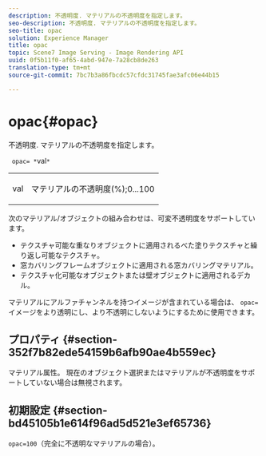 ```yaml
---
description: 不透明度. マテリアルの不透明度を指定します。
seo-description: 不透明度. マテリアルの不透明度を指定します。
seo-title: opac
solution: Experience Manager
title: opac
topic: Scene7 Image Serving - Image Rendering API
uuid: 0f5b11f0-af65-4abd-947e-7a28cb8de263
translation-type: tm+mt
source-git-commit: 7bc7b3a86fbcdc57cfdc31745fae3afc06e44b15

---
```



# opac{#opac}

不透明度. マテリアルの不透明度を指定します。

` opac= *`val`*`

<table id="simpletable_6AB8CD75F526469FBC9FEAE049792EF2"> 
 <tr class="strow"> 
  <td class="stentry"> <p> <span class="varname"> val </span> </p> </td> 
  <td class="stentry"> <p>マテリアルの不透明度(%);0...100 </p> </td> 
 </tr> 
</table>

次のマテリアル/オブジェクトの組み合わせは、可変不透明度をサポートしています。

* テクスチャ可能な重なりオブジェクトに適用されるべた塗りテクスチャと繰り返し可能なテクスチャ。
* 窓カバリングフレームオブジェクトに適用される窓カバリングマテリアル。
* テクスチャ化可能なオブジェクトまたは壁オブジェクトに適用されるデカル。

マテリアルにアルファチャンネルを持つイメージが含まれている場合は、 `opac=` イメージをより透明にし、より不透明にしないようにするために使用できます。

## プロパティ {#section-352f7b82ede54159b6afb90ae4b559ec}

マテリアル属性。 現在のオブジェクト選択またはマテリアルが不透明度をサポートしていない場合は無視されます。

## 初期設定 {#section-bd45105b1e614f96ad5d521e3ef65736}

`opac=100`（完全に不透明なマテリアルの場合）。
